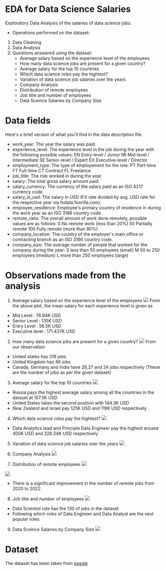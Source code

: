 # EDA for Data Science Salaries
Exploratory Data Analysis of the salaries of data science jobs.
* Operations performed on the dataset:
1. Data Cleaning
2. Data Analysis
3. Questions answered using the dataset: 
   * Average salary based on the experience level of the employees
   * How many data science jobs are present for a given country?
   * Average salary for the top 10 countries
   * Which data science roles pay the hightest?
   * Variation of data science job salaries over the years
   * Company Analysis
   * Distribution of remote employees
   * Job title and number of employees
   * Data Sceince Salaries by Company Size  

# Data fields

Here's a brief version of what you'll find in the data description file.

* work_year:	The year the salary was paid.
* experience_level:	The experience level in the job during the year with the following possible values: EN Entry-level / Junior MI Mid-level / Intermediate SE Senior-level / Expert EX Executive-level / Director
* employment_type:	The type of employement for the role: PT Part-time FT Full-time CT Contract FL Freelance
* job_title:	The role worked in during the year.
* salary:	The total gross salary amount paid.
* salary_currency:	The currency of the salary paid as an ISO 4217 currency code.
* salary_in_usd:	The salary in USD (FX rate divided by avg. USD rate for the respective year via fxdata.foorilla.com).
* employee_residence:	Employee's primary country of residence in during the work year as an ISO 3166 country code.
* remote_ratio:	The overall amount of work done remotely, possible values are as follows: 0 No remote work (less than 20%) 50 Partially remote 100 Fully remote (more than 80%)
* company_location:	The country of the employer's main office or contracting branch as an ISO 3166 country code.
* company_size:	The average number of people that worked for the company during the year: S less than 50 employees (small) M 50 to 250 employees (medium) L more than 250 employees (large)

# Observations made from the analysis
1. Average salary based on the experience level of the employees
![](Visualizations/experience_level%20vs%20salary_in_usd.png)
From the above plot, the mean salary for each experience level is given as
* Mid Level : 76.94K USD
* Senior Level : 135K USD
* Entry Level : 56.5K USD
* Executive level : 171.437K USD

2. How many data science jobs are present for a given country? 
![](Visualizations/jobs%20per%20country.png)
From our observation
* United states has 318 jobs
* United Kingdom has 46 jobs
* Canada, Germany and India have 28,27 and 24 jobs respectively
(These are the number of jobs as per the given dataset)

3. Average salary for the top 10 countries
![](Visualizations/Top%2010%20countries-%20avg%20salary.png)
* Russia pays the highest average salary among all the countries in the dataset at 157.5K USD
* United States takes the second position with 144.3K USD
* New Zealand and Israel pay 125K USD and 119K USD respectively

4. Which data science roles pay the hightest?
![](Visualizations/avg%20salary%20per%20job%20title.png)
* Data Analytics lead and Principle Data Engineer pay the highest around 405K USD and 328.34K USD respectively

5. Variation of data science job salaries over the years
![](Visualizations/experience_level%20vs%20salary_in_usd%20over%20years.png)

6. Company Analysis
![](Visualizations/company%20size-%20pie%20chart.png)

7. Distribution of remote employees
![](Visualizations/distribution%20of%20remote%20employees.png)

![](Visualizations/distribution%20of%20jobs%20over%20years.png)
* There is a significant improvement in the number of remote jobs from 2020 to 2022.

8. Job title and number of employees 
![](Visualizations/top%2010%20data%20science%20roles.png)
* Data Scientist role has the 130 of jobs in the dataset
* Following which roles of Data Engineer and Data Analyst are the next popular roles

9. Data Sceince Salaries by Company Size
![](Visualizations/salaries%20based%20on%20company%20size.png)

# Dataset
The dataset has been taken from [kaggle](https://www.kaggle.com/datasets/ruchi798/data-science-job-salaries)

